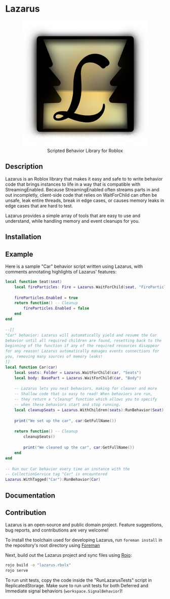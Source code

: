 
# Lazarus
<p align="center">
<img width="400" height="400" src="Logo512.png" />
<br clear="left"/>
Scripted Behavior Library for Roblox
</p>

## Description

Lazarus is an Roblox library that makes it easy and safe to to write behavior code that brings instances to life in a way that is compatible with StreamingEnabled. Because StreamingEnabled often streams parts in and out incompletly, client-side code that relies on WaitForChild can often be unsafe, leak entire threads, break in edge cases, or causes memory leaks in edge cases that are hard to test.

Lazarus provides a simple array of tools that are easy to use and understand, while handling memory and event cleanups for you.

## Installation


## Example

Here is a sample "Car" behavior script written using Lazarus, with comments annotating highlights of Lazarus' features:
```lua 
local function Seat(seat)
    local fireParticles: Fire = Lazarus.WaitForChild(seat, "FireParticles")

    fireParticles.Enabled = true
    return function() -- Cleanup
        fireParticles.Enabled = false
    end
end

--[[
"Car" behavior: Lazarus will automatically yield and resume the Car
behavior until all required children are found, resetting back to the
beginning of the function if any of the required resources disappear
for any reason! Lazarus automatically manages events connections for
you, removing many sources of memory leaks!
]]
local function Car(car)
    local seats: Folder = Lazarus.WaitForChild(car, "Seats")
    local body: BasePart = Lazarus.WaitForChild(car, "Body")

    -- Lazarus lets you nest behaviors, making for cleaner and more
    -- Shallow code that is easy to read! When behaviors are run,
    -- they return a "cleanup" function which allows you to specify
    -- when these behaviors start and stop running.
    local cleanupSeats = Lazarus.WithChildren(seats):RunBehavior(Seat)

    print("We set up the car", car:GetFullName())

    return function() -- Cleanup
        cleanupSeats()

        print("We cleaned up the car", car:GetFullName())
    end
end

-- Run our Car behavior every time an instance with the
-- CollectionService tag "Car" is encountered
Lazarus.WithTagged("Car"):RunBehavior(Car)
```

## Documentation




## Contribution

Lazarus is an open-source and public domain project. Feature suggestions, bug reports, and contributions are very welcome!

To install the toolchain used for developing Lazarus, run `foreman install` in the repository's root directory using [Foreman](https://github.com/Roblox/foreman)

Next, build out the Lazarus project and sync files using [Rojo](https://rojo.space/docs):

```bash
rojo build -o "lazarus.rbxlx"
rojo serve
```

To run unit tests, copy the code inside the "RunLazarusTests" script in ReplicatedStorage. Make sure to run unit tests for both Deferred and Immediate signal behaviors (`workspace.SignalBehavior`)!